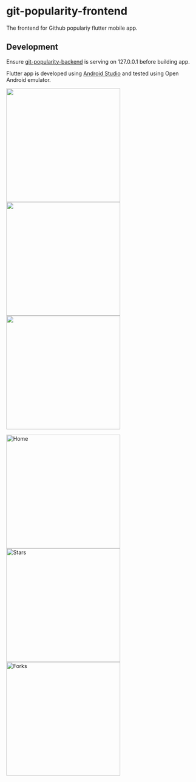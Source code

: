 # git-popularity-frontend

The frontend for Github populariy flutter mobile app.

## Development

Ensure [git-popularity-backend](https://github.com/dordep19/git-popularity-backend) is serving on 127.0.0.1 before building app.

Flutter app is developed using [Android Studio](https://developer.android.com/studio?gclid=Cj0KCQjwh_eFBhDZARIsALHjIKevbwnPSUMGx0A5-p8l_vtc-jxmzlyTZCbG1DgDQJlKgreICiXYI_kaAvK0EALw_wcB&gclsrc=aw.ds) and tested using Open Android emulator.

<img src="views/home.png" width="300"> <img src="views/stars.png" width="300"> <img src="views/forks.png" width="300">

<div class="row">
  <div class="column">
    <img src="views/home.png" alt="Home" style="width:300">
  </div>
  <div class="column">
    <img src="views/stars.png" alt="Stars" style="width:300">
  </div>
  <div class="column">
    <img src="views/forks.png" alt="Forks" style="width:300">
  </div>
</div>
